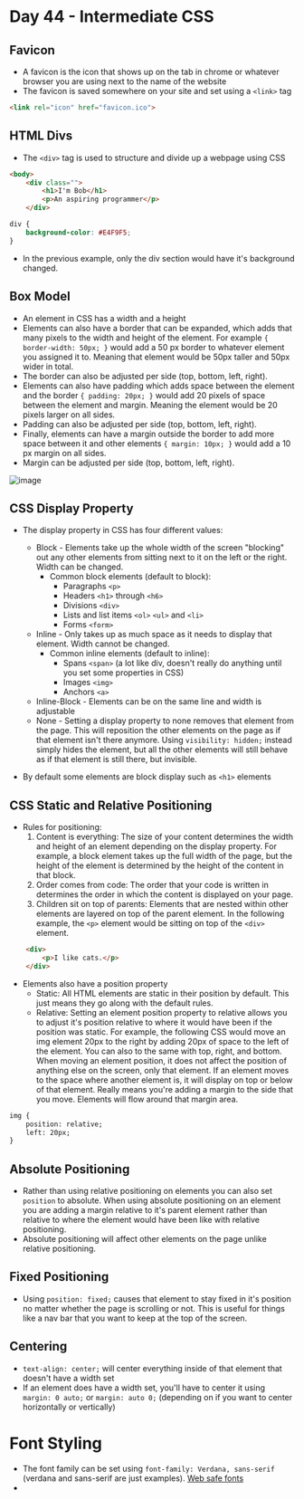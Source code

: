 # Day 44 - Intermediate CSS


## Favicon
- A favicon is the icon that shows up on the tab in chrome or whatever browser you are using next to the name of the website
- The favicon is saved somewhere on your site and set using a `<link>` tag
```html
<link rel="icon" href="favicon.ico">
```

## HTML Divs

- The `<div>` tag is used to structure and divide up a webpage using CSS

```html
<body>
    <div class="">
        <h1>I'm Bob</h1>
        <p>An aspiring programmer</p>
    </div>
```

```css
div {
    background-color: #E4F9F5;
}
```

- In the previous example, only the div section would have it's background changed.

## Box Model

- An element in CSS has a width and a height
- Elements can also have a border that can be expanded, which adds that many pixels to the width and height of the element. For example `{ border-width: 50px; }` would add a 50 px border to whatever element you assigned it to. Meaning that element would be 50px taller and 50px wider in total.
- The border can also be adjusted per side (top, bottom, left, right).
- Elements can also have padding which adds space between the element and the border `{ padding: 20px; }` would add 20 pixels of space between the element and margin. Meaning the element would be 20 pixels larger on all sides.
- Padding can also be adjusted per side (top, bottom, left, right).
- Finally, elements can have a margin outside the border to add more space between it and other elements `{ margin: 10px; }` would add a 10 px margin on all sides.
- Margin can be adjusted per side (top, bottom, left, right).

![image](https://user-images.githubusercontent.com/52113778/215216585-b16077ed-80a3-4826-9c3f-bf1a3c701670.png)

## CSS Display Property

- The display property in CSS has four different values:
  + Block - Elements take up the whole width of the screen "blocking" out any other elements from sitting next to it on the left or the right. Width can be changed.
    + Common block elements (default to block):
      + Paragraphs `<p>`
      + Headers `<h1>` through `<h6>`
      + Divisions `<div>`
      + Lists and list items `<ol>` `<ul>` and `<li>`
      + Forms `<form>`
  + Inline - Only takes up as much space as it needs to display that element. Width cannot be changed.
    + Common inline elements (default to inline):
      + Spans `<span>` (a lot like div, doesn't really do anything until you set some properties in CSS)
      + Images `<img>`
      + Anchors `<a>`
  + Inline-Block - Elements can be on the same line and width is adjustable
  + None - Setting a display property to none removes that element from the page. This will reposition the other elements on the page as if that element isn't there anymore.  Using `visibility: hidden;` instead simply hides the element, but all the other elements will still behave as if that element is still there, but invisible.

- By default some elements are block display such as `<h1>` elements

## CSS Static and Relative Positioning

- Rules for positioning:
  1. Content is everything: The size of your content determines the width and height of an element depending on the display property. For example, a block element takes up the full width of the page, but the height of the element is determined by the height of the content in that block.
  2. Order comes from code: The order that your code is written in determines the order in which the content is displayed on your page.
  3. Children sit on top of parents: Elements that are nested within other elements are layered on top of the parent element. In the following example, the `<p>` element would be sitting on top of the `<div>` element.
```html
    <div>
        <p>I like cats.</p>
    </div>
```
  
- Elements also have a position property 
  + Static: All HTML elements are static in their position by default. This just means they go along with the default rules.
  + Relative: Setting an element position property to relative allows you to adjust it's position relative to where it would have been if the position was static. For example, the following CSS would move an img element 20px to the right by adding 20px of space to the left of the element. You can also to the same with top, right, and bottom. When moving an element position, it does not affect the position of anything else on the screen, only that element. If an element moves to the space where another element is, it will display on top or below of that element. Really means you're adding a margin to the side that you move. Elements will flow around that margin area.
```html
img {
    position: relative;
    left: 20px;
}
```

## Absolute Positioning

- Rather than using relative positioning on elements you can also set `position` to absolute. When using absolute positioning on an element you are adding a margin relative to it's parent element rather than relative to where the element would have been like with relative positioning.
- Absolute positioning will affect other elements on the page unlike relative positioning.

## Fixed Positioning

- Using `position: fixed;` causes that element to stay fixed in it's position no matter whether the page is scrolling or not. This is useful for things like a nav bar that you want to keep at the top of the screen.

## Centering

- `text-align: center;` will center everything inside of that element that doesn't have a width set
- If an element does have a width set, you'll have to center it using `margin: 0 auto;` or `margin: auto 0;` (depending on if you want to center horizontally or vertically)

# Font Styling

- The font family can be set using `font-family: Verdana, sans-serif` (verdana and sans-serif are just examples). [Web safe fonts](https://www.w3schools.com/cssref/css_websafe_fonts.php)
- 